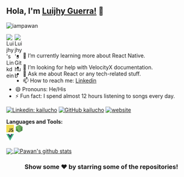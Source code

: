 ## Hola, I'm [Luijhy Guerra!](https://luijhyguerraflores.netlify.app) 👋

<p align="left"> <img src="https://komarev.com/ghpvc/?username=kailucho&label=Views&color=blue&style=plastic" alt="iampawan" /> </p>
<a href="https://www.linkedin.com/in/luijhy-guerra-flores-057262144/">
  <img align="left" alt="Luijhy's Linkdein" width="22px" src="https://cdn.jsdelivr.net/npm/simple-icons@v3/icons/linkedin.svg" />
</a>
<a href="https://github.com/kailucho">
  <img align="left" alt="Luijhy's Github" width="22px" src="https://cdn.jsdelivr.net/npm/simple-icons@v3/icons/github.svg" />
</a>
<br/>
<br/>

<!-- - 🔭 I’m currently working on [Frontier](https://frontier.xyz/). -->
- 🌱 I’m currently learning more about React Native.
<!-- - 👯 I’m looking to collaborate on [Youtube](https://youtube.com/mtechviral). -->
- 🤔 I’m looking for help with VelocityX documentation.
- 💬 Ask me about React or any tech-related stuff.
- 📫 How to reach me: [Linkedin](https://www.linkedin.com/in/luijhy-guerra-flores-057262144/)
- 😄 Pronouns: He/His
- ⚡ Fun fact: I spend almost 12 hours listening to songs every day.

<!-- [![Twitter: imthepk](https://img.shields.io/twitter/follow/imthepk?style=social)](https://twitter.com/imthepk) -->
[![Linkedin: kailucho](https://img.shields.io/badge/-imthepk-blue?style=flat-square&logo=Linkedin&logoColor=white&link=https://www.linkedin.com/in/luijhy-guerra-flores-057262144/)](https://www.linkedin.com/in/luijhy-guerra-flores-057262144/)
[![GitHub kailucho](https://img.shields.io/github/followers/iampawan?label=follow&style=social)](https://github.com/kailucho)
[![website](https://img.shields.io/badge/PortfolioWebsite-pawan.live-2648ff?style=flat-square&logo=google-chrome)](https://luijhyguerraflores.netlify.app/)


**Languages and Tools:**  
<code><img height="20" src="https://raw.githubusercontent.com/github/explore/80688e429a7d4ef2fca1e82350fe8e3517d3494d/topics/javascript/javascript.png"></code>
<code><img height="20" src="https://raw.githubusercontent.com/github/explore/80688e429a7d4ef2fca1e82350fe8e3517d3494d/topics/nodejs/nodejs.png"></code>  
<code><img height="20" src="https://raw.githubusercontent.com/github/explore/80688e429a7d4ef2fca1e82350fe8e3517d3494d/topics/vue/vue.png"></code>

<a href="https://github.com/kailucho">
  <img align="center" src="https://github-readme-stats.vercel.app/api/top-langs/?username=kailucho&theme=light&hide_langs_below=1" />
</a>
<a href="https://github.com/kailucho">
 <img align="center" src="https://github-readme-stats.vercel.app/api?username=kailucho&show_icons=true&theme=light&line_height=27" alt="Pawan's github stats"/>
</a>

<div align="center">

### Show some ❤️ by starring some of the repositories!

</div>

